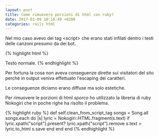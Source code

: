 ```yaml
---
layout: post
title: Come rimuovere porzioni di html con ruby?
date: 2017-03-09 10:16:49 +0200
categories: rails html
---
```


Nel mio caso avevo dei tag \<script\> che erano stati infilati dentro i testi delle canzoni presumo da dei bot.

{% highlight html %}
  <script>codice javascript inserito da utente mal intenzionato</script>
  Testo normale.
{% endhighlight %}

Per fortuna la cosa non aveva conseguenze dirette sui visitatori del sito perchè in output veniva effettuato l'escaping dei caratteri.

Le conseguenze diciamo erano diffuse ma solo estetiche.

Per rimuovere le porzioni di html _sporco_ ho utilizzato la libreria di ruby Nokogiri che in poche righe ha risolto il problema.

{% highlight ruby %}
  def self.clean_from_script_tag
    songs = Song.all
    songs.each do |s|
      lyric = Nokogiri::HTML.fragment(s.text)
      if lyric.xpath("script").present?
        lyric.xpath("script").remove
        s.text = lyric.to_html
        s.save
      end
    end
  end
{% endhighlight %}
